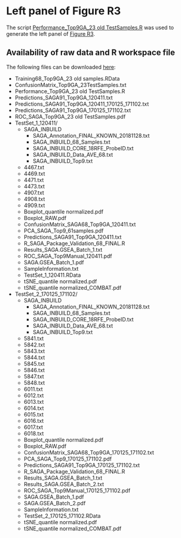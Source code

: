 # Left panel of Figure R3
The script [Performance_Top9GA_23 old TestSamples.R](./Performance_Top9GA_23%20old%20TestSamples.R) was used to generate the left panel of [Figure R3](../Performances_TestSets_SAGAold.png).
## Availability of raw data and R workspace file

The following files can be downloaded [here]( https://owncloud.gwdg.de/index.php/s/X96Qky3BNxdj2Wt):
*	Training68_Top9GA_23 old samples.RData
*	ConfusionMatrix_Top9GA_23TestSamples.txt
*	Performance_Top9GA_23 old TestSamples.R
*	Predictions_SAGA91_Top9GA_120411.txt
*	Predictions_SAGA91_Top9GA_120411_170125_171102.txt
*	Predictions_SAGA91_Top9GA_170125_171102.txt
*	ROC_SAGA_Top9GA_23 old TestSamples.pdf
*	TestSet_1_120411/
    *	SAGA_INBUILD
        *	SAGA_Annotation_FINAL_KNOWN_20181128.txt
        *	SAGA_INBUILD_68_Samples.txt
        *	SAGA_INBUILD_CORE_18RFE_ProbeID.txt
        *	SAGA_INBUILD_Data_AVE_68.txt
        *	SAGA_INBUILD_Top9.txt
    *	4467.txt
    *	4469.txt
    *	4471.txt
    *	4473.txt
    *	4907.txt
    *	4908.txt
    *	4909.txt
    *	Boxplot_quantile normalized.pdf
    *	Boxplot_RAW.pdf
    *	ConfusionMatrix_SAGA68_Top9GA_120411.txt
    *	PCA_SAGA_Top9_61samples.pdf
    *	Predictions_SAGA91_Top9GA_120411.txt
    *	R_SAGA_Package_Validation_68_FINAL.R
    *	Results_SAGA.GSEA_Batch_1.txt
    *	ROC_SAGA_Top9Manual_120411.pdf
    *	SAGA.GSEA_Batch_1.pdf
    *	SampleInformation.txt
    *	TestSet_1_120411.RData
    *	tSNE_quantile normalized.pdf
    *	tSNE_quantile normalized_COMBAT.pdf
*	TestSet_2_170125_171102/ 
     *	SAGA_INBUILD
         *	SAGA_Annotation_FINAL_KNOWN_20181128.txt
         *	SAGA_INBUILD_68_Samples.txt
         *	SAGA_INBUILD_CORE_18RFE_ProbeID.txt
         *	SAGA_INBUILD_Data_AVE_68.txt
         *	SAGA_INBUILD_Top9.txt
    *	5841.txt
    *	5842.txt
    *	5843.txt
    *	5844.txt
    *	5845.txt
    *	5846.txt
    *	5847.txt
    *	5848.txt
    *	6011.txt
    *	6012.txt
    *	6013.txt
    *	6014.txt
    *	6015.txt
    *	6016.txt
    *	6017.txt
    *	6018.txt
    *	Boxplot_quantile normalized.pdf
    *	Boxplot_RAW.pdf
    *	ConfusionMatrix_SAGA68_Top9GA_170125_171102.txt
    *	PCA_SAGA_Top9_170125_171102.pdf
    *	Predictions_SAGA91_Top9GA_170125_171102.txt
    *	R_SAGA_Package_Validation_68_FINAL.R
    *	Results_SAGA.GSEA_Batch_1.txt
    *	Results_SAGA.GSEA_Batch_2.txt
    *	ROC_SAGA_Top9Manual_170125_171102.pdf
    *	SAGA.GSEA_Batch_1.pdf
    *	SAGA.GSEA_Batch_2.pdf
    *	SampleInformation.txt
    *	TestSet_2_170125_171102.RData
    *	tSNE_quantile normalized.pdf
    *	tSNE_quantile normalized_COMBAT.pdf
